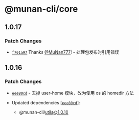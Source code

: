 # @munan-cli/core

## 1.0.17

### Patch Changes

- [`f701a97`](https://github.com/MuNan777/munan-cli/commit/f701a97b5aa10fbd2293d5e38abb9a6f78764f01) Thanks [@MuNan777](https://github.com/MuNan777)! - 处理包发布时引用错误

## 1.0.16

### Patch Changes

- [`eee80cd`](https://github.com/MuNan777/munan-cli/commit/eee80cd81b6721cfde59bc4bfe280eeabf457202) - 去掉 user-home 模块，改为使用 os 的 homedir 方法

- Updated dependencies [[`eee80cd`](https://github.com/MuNan777/munan-cli/commit/eee80cd81b6721cfde59bc4bfe280eeabf457202)]:
  - @munan-cli/utils@1.0.10
